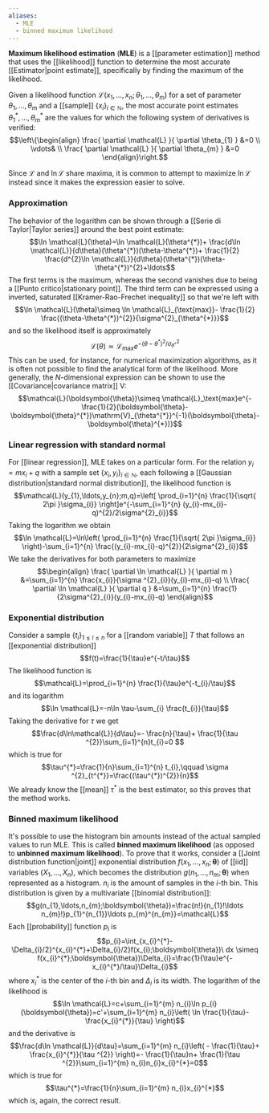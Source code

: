 ```yaml
---
aliases:
  - MLE
  - binned maximum likelihood
---
```

**Maximum likelihood estimation** (**MLE**) is a [[parameter estimation]] method that uses the [[likelihood]] function to determine the most accurate [[Estimator|point estimate]], specifically by finding the maximum of the likelihood.

Given a likelihood function $\mathcal{L}(x_{1},\ldots,x_{n};\theta_{1},\ldots,\theta_{m})$ for a set of parameter $\theta_{1},\ldots,\theta_{m}$ and a [[sample]] $\{ x_{i} \}_{i\in \mathbb{N}}$, the most accurate point estimates $\theta_{1}^{*},\ldots,\theta_{m}^{*}$ are the values for which the following system of derivatives is verified:
$$\left\{\begin{align}
\frac{ \partial \mathcal{L} }{ \partial \theta_{1} } &=0 \\
\vdots& \\
\frac{ \partial \mathcal{L} }{ \partial \theta_{m} } &=0
\end{align}\right.$$

Since $\mathcal{L}$ and $\ln \mathcal{L}$ share maxima, it is common to attempt to maximize $\ln \mathcal{L}$ instead since it makes the expression easier to solve.
### Approximation
The behavior of the logarithm can be shown through a [[Serie di Taylor|Taylor series]] around the best point estimate:
$$\ln \mathcal{L}(\theta)=\ln \mathcal{L}(\theta^{*})+ \frac{d\ln \mathcal{L}}{d\theta}(\theta^{*})(\theta-\theta^{*})+ \frac{1}{2} \frac{d^{2}\ln \mathcal{L}}{d\theta}(\theta^{*})(\theta-\theta^{*})^{2}+\ldots$$
The first terms is the maximum, whereas the second vanishes due to being a [[Punto critico|stationary point]]. The third term can be expressed using a inverted, saturated [[Kramer-Rao-Frechet inequality]] so that we're left with
$$\ln \mathcal{L}(\theta)\simeq \ln \mathcal{L}_{\text{max}}- \frac{1}{2} \frac{(\theta-\theta^{*})^{2}}{\sigma^{2}_{\theta^{*}}}$$
and so the likelihood itself is approximately
$$\mathcal{L}(\theta)\simeq \mathcal{L}_\text{max}e^{- (\theta-\theta^{*})^{2}/\sigma^{2}_{\theta^{*}}}$$
This can be used, for instance, for numerical maximization algorithms, as it is often not possible to find the analytical form of the likelihood. More generally, the $N$-dimensional expression can be shown to use the [[Covariance|covariance matrix]] $\mathrm{V}$:
$$\mathcal{L}(\boldsymbol{\theta})\simeq \mathcal{L}_\text{max}e^{- \frac{1}{2}(\boldsymbol{\theta}-\boldsymbol{\theta}^{*})\mathrm{V}_{\theta^{*}}^{-1}(\boldsymbol{\theta}-\boldsymbol{\theta}^{*})}$$
### Linear regression with standard normal
For [[linear regression]], MLE takes on a particular form. For the relation $y_{i}=mx_{i}+q$ with a sample set $\{ x_{i},y_{i} \}_{i\in \mathbb{N}}$, each following a [[Gaussian distribution|standard normal distribution]], the likelihood function is
$$\mathcal{L}(y_{1},\ldots,y_{n};m,q)=\left[ \prod_{i=1}^{n} \frac{1}{\sqrt{ 2\pi }\sigma_{i}} \right]e^{-\sum_{i=1}^{n} (y_{i}-mx_{i}-q)^{2}/2\sigma^{2}_{i}}$$
Taking the logarithm we obtain
$$\ln \mathcal{L}=\ln\left( \prod_{i=1}^{n} \frac{1}{\sqrt{ 2\pi }\sigma_{i}} \right)-\sum_{i=1}^{n} \frac{(y_{i}-mx_{i}-q)^{2}}{2\sigma^{2}_{i}}$$
We take the derivatives for both parameters to maximize
$$\begin{align}
\frac{ \partial \ln \mathcal{L} }{ \partial m } &=\sum_{i=1}^{n} \frac{x_{i}}{\sigma ^{2}_{i}}(y_{i}-mx_{i}-q) \\
\frac{ \partial \ln \mathcal{L} }{ \partial q } &=\sum_{i=1}^{n} \frac{1}{2\sigma^{2}_{i}}(y_{i}-mx_{i}-q)
\end{align}$$

### Exponential distribution
Consider a sample $\{ t_{i} \}_{1\leq i\leq n}$ for a [[random variable]] $T$ that follows an [[exponential distribution]]
$$f(t)=\frac{1}{\tau}e^{-t/\tau}$$
The likelihood function is
$$\mathcal{L}=\prod_{i=1}^{n} \frac{1}{\tau}e^{-t_{i}/\tau}$$
and its logarithm
$$\ln \mathcal{L}=-n\ln \tau-\sum_{i} \frac{t_{i}}{\tau}$$
Taking the derivative for $\tau$ we get
$$\frac{d\ln\mathcal{L}}{d\tau}=- \frac{n}{\tau}+ \frac{1}{\tau ^{2}}\sum_{i=1}^{n}t_{i}=0 $$
which is true for
$$\tau^{*}=\frac{1}{n}\sum_{i=1}^{n} t_{i},\qquad \sigma ^{2}_{t^{*}}=\frac{(\tau^{*})^{2}}{n}$$
We already know the [[mean]] $\tau^{*}$ is the best estimator, so this proves that the method works.
### Binned maximum likelihood
It's possible to use the histogram bin amounts instead of the actual sampled values to run MLE. This is called **binned maximum likelihood** (as opposed to **unbinned maximum likelihood**). To prove that it works, consider a [[Joint distribution function|joint]] exponential distribution $f(x_{1},\ldots,x_{n};\boldsymbol{\theta})$ of [[iid]] variables $(X_{1},\ldots,X_{n})$, which becomes the distribution $g(n_{1},\ldots,n_{m};\boldsymbol{\theta})$ when represented as a histogram. $n_{i}$ is the amount of samples in the $i$-th bin. This distribution is given by a multivariate [[binomial distribution]]:
$$g(n_{1},\ldots,n_{m};\boldsymbol{\theta})=\frac{n!}{n_{1}!\ldots n_{m}!}p_{1}^{n_{1}}\ldots p_{m}^{n_{m}}=\mathcal{L}$$
Each [[probability]] function $p_{i}$ is
$$p_{i}=\int_{x_{i}^{*}-\Delta_{i}/2}^{x_{i}^{*}+\Delta_{i}/2}f(x_{i};\boldsymbol{\theta})\ dx \simeq f(x_{i}^{*};\boldsymbol{\theta})\Delta_{i}=\frac{1}{\tau}e^{-x_{i}^{*}/\tau}\Delta_{i}$$
where $x_{i}^{*}$ is the center of the $i$-th bin and $\Delta_{i}$ is its width. The logarithm of the likelihood is
$$\ln \mathcal{L}=c+\sum_{i=1}^{m} n_{i}\ln p_{i}(\boldsymbol{\theta})=c'+\sum_{i=1}^{m} n_{i}\left( \ln \frac{1}{\tau}- \frac{x_{i}^{*}}{\tau} \right)$$
and the derivative is
$$\frac{d\ln \mathcal{L}}{d\tau}=\sum_{i=1}^{m} n_{i}\left( - \frac{1}{\tau}+ \frac{x_{i}^{*}}{\tau ^{2}} \right)=- \frac{1}{\tau}n+ \frac{1}{\tau ^{2}}\sum_{i=1}^{m} n_{i}n_{i}x_{i}^{*}=0$$
which is true for
$$\tau^{*}=\frac{1}{n}\sum_{i=1}^{m} n_{i}x_{i}^{*}$$
which is, again, the correct result.